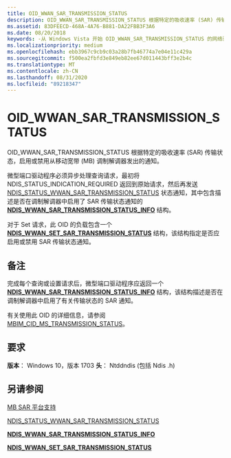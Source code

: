 ```yaml
---
title: OID_WWAN_SAR_TRANSMISSION_STATUS
description: OID_WWAN_SAR_TRANSMISSION_STATUS 根据特定的吸收速率 (SAR) 传输状态，启用或禁用从移动宽带 (MB) 调制解调器发出的通知。
ms.assetid: 83DFEECD-468A-4A76-B881-DA22FBB3F3A6
ms.date: 08/20/2018
keywords: -从 Windows Vista 开始 OID_WWAN_SAR_TRANSMISSION_STATUS 的网络驱动程序
ms.localizationpriority: medium
ms.openlocfilehash: ebb3967c9cb9c03a28b7fb46774a7e04e11c429a
ms.sourcegitcommit: f500ea2fbfd3e849eb82ee67d011443bff3e2b4c
ms.translationtype: MT
ms.contentlocale: zh-CN
ms.lasthandoff: 08/31/2020
ms.locfileid: "89218347"
---
```

# <a name="oid_wwan_sar_transmission_status"></a>OID_WWAN_SAR_TRANSMISSION_STATUS

OID_WWAN_SAR_TRANSMISSION_STATUS 根据特定的吸收速率 (SAR) 传输状态，启用或禁用从移动宽带 (MB) 调制解调器发出的通知。

微型端口驱动程序必须异步处理查询请求，最初将 NDIS_STATUS_INDICATION_REQUIRED 返回到原始请求，然后再发送 [NDIS_STATUS_WWAN_SAR_TRANSMISSION_STATUS](ndis-status-wwan-sar-transmission-status.md) 状态通知，其中包含描述是否在调制解调器中启用了 SAR 传输状态通知的 [**NDIS_WWAN_SAR_TRANSMISSION_STATUS_INFO**](/windows-hardware/drivers/ddi/ndiswwan/ns-ndiswwan-_ndis_wwan_sar_transmission_status_info) 结构。

对于 Set 请求，此 OID 的负载包含一个 [**NDIS_WWAN_SET_SAR_TRANSMISSION_STATUS**](/windows-hardware/drivers/ddi/ndiswwan/ns-ndiswwan-_ndis_wwan_set_sar_transmission_status) 结构，该结构指定是否应启用或禁用 SAR 传输状态通知。

## <a name="remarks"></a>备注

完成每个查询或设置请求后，微型端口驱动程序应返回一个 [**NDIS_WWAN_SAR_TRANSMISSION_STATUS_INFO**](/windows-hardware/drivers/ddi/ndiswwan/ns-ndiswwan-_ndis_wwan_sar_transmission_status_info) 结构，该结构描述是否在调制解调器中启用了有关传输状态的 SAR 通知。

有关使用此 OID 的详细信息，请参阅 [MBIM_CID_MS_TRANSMISSION_STATUS](./mb-sar-platform-support.md#mbimcidmstransmissionstatus)。

## <a name="requirements"></a>要求

**版本**： Windows 10，版本 1703 **头**： Ntddndis (包括 Ndis .h) 

## <a name="see-also"></a>另请参阅

[MB SAR 平台支持](./mb-sar-platform-support.md)

[NDIS_STATUS_WWAN_SAR_TRANSMISSION_STATUS](ndis-status-wwan-sar-transmission-status.md)

[**NDIS_WWAN_SAR_TRANSMISSION_STATUS_INFO**](/windows-hardware/drivers/ddi/ndiswwan/ns-ndiswwan-_ndis_wwan_sar_transmission_status_info)

[**NDIS_WWAN_SET_SAR_TRANSMISSION_STATUS**](/windows-hardware/drivers/ddi/ndiswwan/ns-ndiswwan-_ndis_wwan_set_sar_transmission_status)